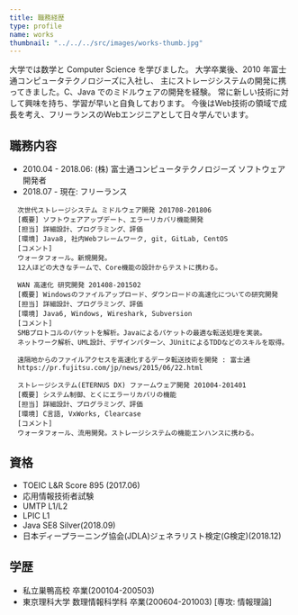 ```yaml
---
title: 職務経歴
type: profile
name: works
thumbnail: "../../../src/images/works-thumb.jpg"
---
```

大学では数学と Computer Science を学びました。
大学卒業後、2010 年富士通コンピュータテクノロジーズに入社し、
主にストレージシステムの開発に携ってきました。C、Java でのミドルウェアの開発を経験。
常に新しい技術に対して興味を持ち、学習が早いと自負しております。
今後はWeb技術の領域で成長を考え、フリーランスのWebエンジニアとして日々学んでいます。

## 職務内容

- 2010.04 - 2018.06: (株) 富士通コンピュータテクノロジーズ ソフトウェア開発者
- 2018.07 - 現在: フリーランス

```text
  次世代ストレージシステム ミドルウェア開発 201708-201806
  [概要] ソフトウェアアップデート、エラーリカバリ機能開発
  [担当] 詳細設計、プログラミング、評価
  [環境] Java8, 社内Webフレームワーク, git, GitLab, CentOS
  [コメント]
  ウォータフォール。新規開発。
  12人ほどの大きなチームで、Core機能の設計からテストに携わる。
```

```text
  WAN 高速化 研究開発 201408-201502
  [概要] Windowsのファイルアップロード、ダウンロードの高速化についての研究開発
  [担当] 詳細設計、プログラミング、評価
  [環境] Java6, Windows, Wireshark, Subversion
  [コメント]
  SMBプロトコルのパケットを解析。Javaによるパケットの最適な転送処理を実装。
  ネットワーク解析、UML設計、デザインパターン、JUnitによるTDDなどのスキルを取得。

  遠隔地からのファイルアクセスを高速化するデータ転送技術を開発 : 富士通
  https://pr.fujitsu.com/jp/news/2015/06/22.html
```

```text
  ストレージシステム(ETERNUS DX) ファームウェア開発 201004-201401
  [概要] システム制御、とくにエラーリカバリの機能
  [担当] 詳細設計、プログラミング、評価
  [環境] C言語, VxWorks, Clearcase
  [コメント]
  ウォータフォール、流用開発。ストレージシステムの機能エンハンスに携わる。
```

## 資格

- TOEIC L&R Score 895 (2017.06)
- 応用情報技術者試験
- UMTP L1/L2
- LPIC L1
- Java SE8 Silver(2018.09)
- 日本ディープラーニング協会(JDLA)ジェネラリスト検定(G検定)(2018.12)

## 学歴

- 私立巣鴨高校 卒業(200104-200503)
- 東京理科大学 数理情報科学科 卒業(200604-201003) [専攻: 情報理論]
